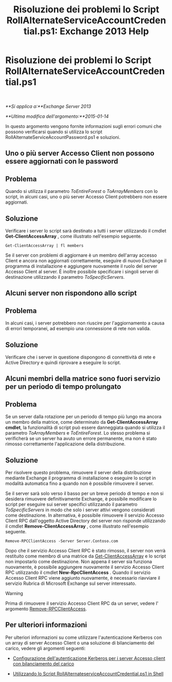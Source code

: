﻿---
title: 'Risoluzione dei problemi lo Script RollAlternateServiceAccountCredential.ps1: Exchange 2013 Help'
TOCTitle: Risoluzione dei problemi lo Script RollAlternateServiceAccountCredential.ps1
ms:assetid: 2bbf36d3-eb89-4f92-a8de-259a7cb64d62
ms:mtpsurl: https://technet.microsoft.com/it-it/library/Ff808310(v=EXCHG.150)
ms:contentKeyID: 63913431
ms.date: 05/22/2018
mtps_version: v=EXCHG.150
ms.translationtype: MT
---

# Risoluzione dei problemi lo Script RollAlternateServiceAccountCredential.ps1

 

_**Si applica a:**Exchange Server 2013_

_**Ultima modifica dell'argomento:**2015-01-14_

In questo argomento vengono fornite informazioni sugli errori comuni che possono verificarsi quando si utilizza lo script RollAlternateServiceAccountPassword.ps1 e soluzioni.

## Uno o più server Accesso Client non possono essere aggiornati con le password

## Problema

Quando si utilizza il parametro *ToEntireForest* o *ToArrayMembers* con lo script, in alcuni casi, uno o più server Accesso Client potrebbero non essere aggiornati.

## Soluzione

Verificare i server lo script sarà destinato a tutti i server utilizzando il cmdlet **Get-ClientAccessArray** , come illustrato nell'esempio seguente.

    Get-ClientAccessArray | fl members

Se il server con problemi di aggiornare è un membro dell'array accesso Client e ancora non aggiornati correttamente, eseguire di nuovo Exchange il programma di installazione e aggiungere nuovamente il ruolo del server Accesso Client al server. È inoltre possibile specificare i singoli server di destinazione utilizzando il parametro *ToSpecificServers*.

## Alcuni server non rispondono allo script

## Problema

In alcuni casi, i server potrebbero non riuscire per l'aggiornamento a causa di errori temporanei, ad esempio una connessione di rete non valida.

## Soluzione

Verificare che i server in questione dispongono di connettività di rete e Active Directory e quindi riprovare a eseguire lo script.

## Alcuni membri della matrice sono fuori servizio per un periodo di tempo prolungato

## Problema

Se un server dalla rotazione per un periodo di tempo più lungo ma ancora un membro della matrice, come determinato da **Get-ClientAccessArray cmdlet**, la funzionalità di script può essere danneggiata quando si utilizza il parametro *ToArrayMembers* e *ToEntireForest*. Lo stesso problema si verificherà se un server ha avuto un errore permanente, ma non è stato rimosso correttamente l'applicazione della distribuzione.

## Soluzione

Per risolvere questo problema, rimuovere il server della distribuzione mediante Exchange il programma di installazione o eseguire lo script in modalità automatica fino a quando non è possibile rimuovere il server.

Se il server sarà solo verso il basso per un breve periodo di tempo e non si desidera rimuovere definitivamente Exchange, è possibile modificare lo script per eseguire sui server specifici utilizzando il parametro *ToSpecificServers* in modo che solo i server attivi vengono considerati come destinazione. In alternativa, è possibile rimuovere il servizio Accesso Client RPC dall'oggetto Active Directory del server non risponde utilizzando il cmdlet **Remove-ClientAccessArray** , come illustrato nell'esempio seguente.

    Remove-RPCClientAccess -Server Server.Contoso.com

Dopo che il servizio Accesso Client RPC è stato rimosso, il server non verrà restituito come membro di una matrice da [Get-ClientAccessArray](https://technet.microsoft.com/it-it/library/dd297976\(v=exchg.150\)) e lo script non impostarlo come destinazione. Non appena il server sia funziona nuovamente, è possibile aggiungere nuovamente il servizio Accesso Client RPC utilizzando il cmdlet **New-RpcClientAccess** . Quando il servizio Accesso Client RPC viene aggiunto nuovamente, è necessario riavviare il servizio Rubrica di Microsoft Exchange sul server interessato.


> [!WARNING]
> Prima di rimuovere il servizio Accesso Client RPC da un server, vedere l' argomento <A href="https://technet.microsoft.com/it-it/library/dd298151(v=exchg.150)">Remove-RPCClientAccess</A>.



## Per ulteriori informazioni

Per ulteriori informazioni su come utilizzare l'autenticazione Kerberos con un array di server Accesso Client o una soluzione di bilanciamento del carico, vedere gli argomenti seguenti:

  - [Configurazione dell'autenticazione Kerberos per i server Accesso client con bilanciamento del carico](configuring-kerberos-authentication-for-load-balanced-client-access-servers-exchange-2013-help.md)

  - [Utilizzando lo Script RollAlternateserviceAccountCredential.ps1 in Shell](using-the-rollalternateserviceaccountcredential-ps1-script-in-the-shell-exchange-2013-help.md)

